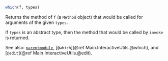 ```julia
which(f, types)
```

Returns the method of `f` (a `Method` object) that would be called for arguments of the given `types`.

If `types` is an abstract type, then the method that would be called by `invoke` is returned.

See also: [`parentmodule`](@ref), [`@which`](@ref Main.InteractiveUtils.@which), and [`@edit`](@ref Main.InteractiveUtils.@edit).
